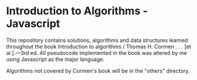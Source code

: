 # Introduction to Algorithms - Javascript

This repository contains solutions, algorithms and data structures learned throughout the book Introduction to algorithms / Thomas H. Cormen . . . [et al.].—3rd ed. All pseudocode implemented in the book was altered by me using Javascript as the major language.

Algorithms not covered by Cormen's book will be in the "others" directory.